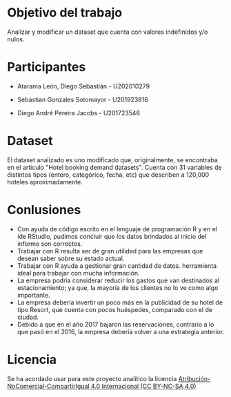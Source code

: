 # Objetivo del trabajo
Analizar y modificar un dataset que cuenta con valores indefinidos y/o nulos.

# Participantes


- Atarama León, Diego Sebastián - U202010279
 
- Sebastian Gonzales Sotomayor - U201923816

- Diego André Pereira Jacobs - U201723546 

# Dataset
El dataset analizado es uno modificado que, originalmente, se encontraba en el articulo "Hotel booking demand datasets". Cuenta con 31 variables de distintos tipos (entero, categórico, fecha, etc) que describen a 120,000 hoteles aproximadamente. 


# Conlusiones

- Con ayuda de código escrito en el lenguaje de programación R y en el ide RStudio, pudimos concluir que los datos brindados al inicio del informe son correctos.
- Trabajar con R resulta ser de gran utilidad para las empresas que desean saber sobre su estado actual.
- Trabajar con R ayuda a gestionar gran cantidad de datos. herramienta ideal para trabajar con mucha información.
- La empresa podría considerar reducir los gastos que van destinados al estacionamiento; ya que, la mayoría de los clientes no lo ve como algo importante.
- La empresa debería invertir un poco más en la publicidad de su hotel de tipo Resort, que cuenta con pocos huéspedes, comparado con el de ciudad.
- Debido a que en el año 2017 bajaron las reservaciones, contrario a lo que pasó en el 2016, la empresa debería volver a una estrategia anterior.

# Licencia 
Se ha acordado usar para este proyecto analítico la licencia [Atribución-NoComercial-CompartirIgual 4.0 Internacional (CC BY-NC-SA 4.0)](https://creativecommons.org/licenses/by-nc-sa/4.0/deed.es)
